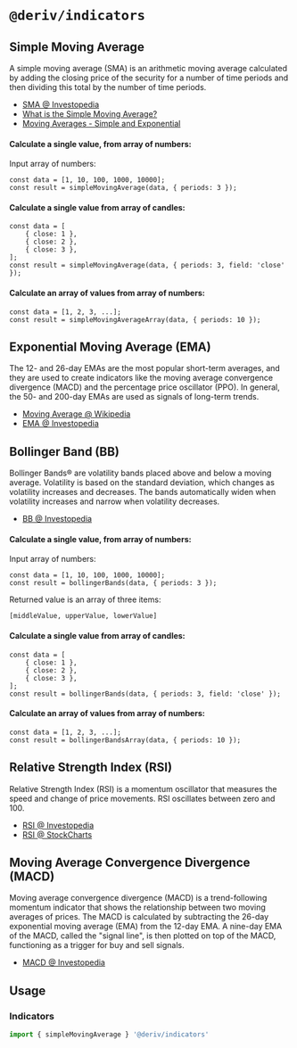 # `@deriv/indicators`

## Simple Moving Average

A simple moving average (SMA) is an arithmetic moving average calculated by adding the closing price of the security for a number of time periods and then dividing this total by the number of time periods.

-   [SMA @ Investopedia](http://www.investopedia.com/terms/s/sma.asp)
-   [What is the Simple Moving Average?](http://tradingsim.com/blog/simple-moving-average/)
-   [Moving Averages - Simple and Exponential](http://stockcharts.com/school/doku.php?id=chart_school:technical_indicators:moving_averages)

#### Calculate a single value, from array of numbers:

Input array of numbers:

```
const data = [1, 10, 100, 1000, 10000];
const result = simpleMovingAverage(data, { periods: 3 });
```

#### Calculate a single value from array of candles:

```
const data = [
    { close: 1 },
    { close: 2 },
    { close: 3 },
];
const result = simpleMovingAverage(data, { periods: 3, field: 'close' });
```

#### Calculate an array of values from array of numbers:

```
const data = [1, 2, 3, ...];
const result = simpleMovingAverageArray(data, { periods: 10 });
```

## Exponential Moving Average (EMA)

The 12- and 26-day EMAs are the most popular short-term averages, and they are used to create indicators like the moving average convergence divergence (MACD) and the percentage price oscillator (PPO). In general, the 50- and 200-day EMAs are used as signals of long-term trends.

-   [Moving Average @ Wikipedia](https://en.wikipedia.org/wiki/Moving_average)
-   [EMA @ Investopedia](http://www.investopedia.com/terms/e/ema.asp)

## Bollinger Band (BB)

Bollinger Bands® are volatility bands placed above and below a moving average. Volatility is based on the standard deviation, which changes as volatility increases and decreases. The bands automatically widen when volatility increases and narrow when volatility decreases.

-   [BB @ Investopedia](http://www.investopedia.com/terms/b/bollingerbands.asp)

#### Calculate a single value, from array of numbers:

Input array of numbers:

```
const data = [1, 10, 100, 1000, 10000];
const result = bollingerBands(data, { periods: 3 });
```

Returned value is an array of three items:

```
[middleValue, upperValue, lowerValue]
```

#### Calculate a single value from array of candles:

```
const data = [
    { close: 1 },
    { close: 2 },
    { close: 3 },
];
const result = bollingerBands(data, { periods: 3, field: 'close' });
```

#### Calculate an array of values from array of numbers:

```
const data = [1, 2, 3, ...];
const result = bollingerBandsArray(data, { periods: 10 });
```

## Relative Strength Index (RSI)

Relative Strength Index (RSI) is a momentum oscillator that measures the speed and change of price movements. RSI oscillates between zero and 100.

-   [RSI @ Investopedia](http://www.investopedia.com/terms/r/rsi.asp)
-   [RSI @ StockCharts](http://stockcharts.com/school/doku.php?id=chart_school:technical_indicators:relative_strength_index_rsi)

## Moving Average Convergence Divergence (MACD)

Moving average convergence divergence (MACD) is a trend-following momentum indicator that shows the relationship between two moving averages of prices. The MACD is calculated by subtracting the 26-day exponential moving average (EMA) from the 12-day EMA. A nine-day EMA of the MACD, called the "signal line", is then plotted on top of the MACD, functioning as a trigger for buy and sell signals.

-   [MACD @ Investopedia](http://www.investopedia.com/terms/m/macd.asp)

## Usage

### Indicators

```js
import { simpleMovingAverage } '@deriv/indicators'
```
